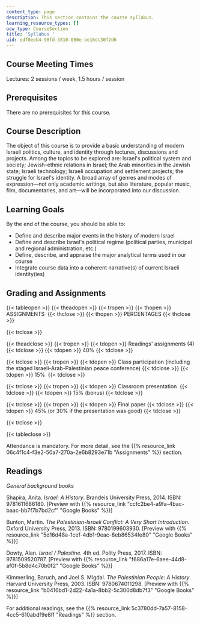 ```yaml
---
content_type: page
description: This section contains the course syllabus.
learning_resource_types: []
ocw_type: CourseSection
title: 'Syllabus '
uid: edf0eeb4-98fd-3810-080e-be16dc30f2d6
---
```


Course Meeting Times 
---------------------

Lectures: 2 sessions / week, 1.5 hours / session

Prerequisites
-------------

There are no prerequisites for this course.

Course Description
------------------

The object of this course is to provide a basic understanding of modern Israeli politics, culture, and identity through lectures, discussions and projects. Among the topics to be explored are: Israel's political system and society; Jewish-ethnic relations in Israel; the Arab minorities in the Jewish state; Israeli technology; Israeli occupation and settlement projects; the struggle for Israel's identity. A broad array of genres and modes of expression—not only academic writings, but also literature, popular music, film, documentaries, and art—will be incorporated into our discussion.

Learning Goals
--------------

By the end of the course, you should be able to:

*   Define and describe major events in the history of modern Israel
*   Define and describe Israel's political regime (political parties, municipal and regional administration, etc.)
*   Define, describe, and appraise the major analytical terms used in our course
*   Integrate course data into a coherent narrative(s) of current Israeli identity(ies)

Grading and Assignments
-----------------------

{{< tableopen >}}
{{< theadopen >}}
{{< tropen >}}
{{< thopen >}}
ASSIGNMENTS 
{{< thclose >}}
{{< thopen >}}
PERCENTAGES
{{< thclose >}}

{{< trclose >}}

{{< theadclose >}}
{{< tropen >}}
{{< tdopen >}}
Readings' assignments (4)
{{< tdclose >}}
{{< tdopen >}}
40%
{{< tdclose >}}

{{< trclose >}}
{{< tropen >}}
{{< tdopen >}}
Class participation (including the staged Israeli-Arab-Palestinian peace conference)
{{< tdclose >}}
{{< tdopen >}}
15% 
{{< tdclose >}}

{{< trclose >}}
{{< tropen >}}
{{< tdopen >}}
Classroom presentation 
{{< tdclose >}}
{{< tdopen >}}
15% (bonus)
{{< tdclose >}}

{{< trclose >}}
{{< tropen >}}
{{< tdopen >}}
Final paper
{{< tdclose >}}
{{< tdopen >}}
45% (﻿or 30% if the presentation was good﻿)
{{< tdclose >}}

{{< trclose >}}

{{< tableclose >}}

Attendance is mandatory. For more detail, see the {{% resource_link 06c4f1c4-f3e2-50a7-270a-2e6b8293e71b "Assignments" %}} section.

Readings
--------

_General background books_

Shapira, Anita. _Israel: A History_. Brandeis University Press, 2014. ISBN: 9781611686180. \[Preview with {{% resource_link "ccfc2be4-a9fa-4bac-baac-bb7f7b7bd2cf" "Google Books" %}}\]

Bunton, Martin. _The Palestinian-Israeli Conflict: A Very Short Introduction_. Oxford University Press, 2013. ISBN: 9780199603930. \[Preview with {{% resource_link "5d16d48a-1cef-4db1-9eac-8eb86534fe80" "Google Books" %}}\]

Dowty, Alan. _Israel / Palestine._ 4th ed. Polity Press, 2017. ISBN: 9781509520787. \[Preview with {{% resource_link "f686a17e-6aee-44d8-af0f-5b8d4c70b0f2" "Google Books" %}}\]

Kimmerling, Baruch, and Joel S. Migdal. _The Palestinian People: A History_. Harvard University Press, 2003. ISBN: 9780674011298. \[Preview with {{% resource_link "b0416bd1-2d22-4a1a-8bb2-5c300d8db7f3" "Google Books" %}}\]

For additional readings, see the {{% resource_link 5c3780dd-7a57-8158-4cc5-610abdf9e8ff "Readings" %}} section.